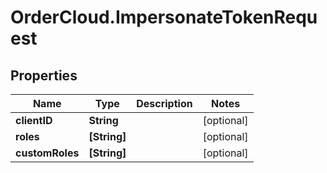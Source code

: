 # OrderCloud.ImpersonateTokenRequest

## Properties
Name | Type | Description | Notes
------------ | ------------- | ------------- | -------------
**clientID** | **String** |  | [optional] 
**roles** | **[String]** |  | [optional] 
**customRoles** | **[String]** |  | [optional] 


